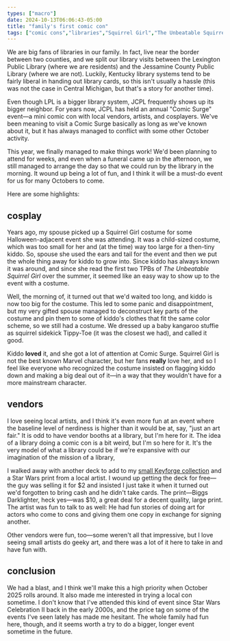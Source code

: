 ```yaml
---
types: ["macro"]
date: 2024-10-13T06:06:43-05:00
title: "family's first comic con"
tags: ["comic cons","libraries","Squirrel Girl","The Unbeatable Squirrel Girl","Star Wars","Keyforge","Lexington","tabletop games","comics"]
---
```

We are big fans of libraries in our family. In fact, live near the border between two counties, and we split our library visits between the Lexington Public Library (where we are residents) and the Jessamine County Public Library (where we are not). Luckily, Kentucky library systems tend to be fairly liberal in handing out library cards, so this isn't usually a hassle (this was not the case in Central Michigan, but that's a story for another time).

Even though LPL is a bigger library system, JCPL frequently shows up its bigger neighbor. For years now, JCPL has held an annual "Comic Surge" event—a mini comic con with local vendors, artists, and cosplayers. We've been meaning to visit a Comic Surge basically as long as we've known about it, but it has always managed to conflict with some other October activity. 

This year, we finally managed to make things work! We'd been planning to attend for weeks, and even when a funeral came up in the afternoon, we still managed to arrange the day so that we could run by the library in the morning. It wound up being a lot of fun, and I think it will be a must-do event for us for many Octobers to come. 

Here are some highlights:

## cosplay

Years ago, my spouse picked up a Squirrel Girl costume for some Halloween-adjacent event she was attending. It was a child-sized costume, which was too small for her and (at the time) way too large for a then-tiny kiddo. So, spouse she used the ears and tail for the event and then we put the whole thing away for kiddo to grow into. Since kiddo has always known it was around, and since she read the first two TPBs of *The Unbeatable Squirrel Girl* over the summer, it seemed like an easy way to show up to the event with a costume.

Well, the morning of, it turned out that we'd waited too long, and kiddo is now too big for the costume. This led to some panic and disappointment, but my very gifted spouse managed to deconstruct key parts of the costume and pin them to some of kiddo's clothes that fit the same color scheme, so we still had a costume. We dressed up a baby kangaroo stuffie as squirrel sidekick Tippy-Toe (it was the closest we had), and called it good.

Kiddo **loved** it, and she got a lot of attention at Comic Surge. Squirrel Girl is not the best known Marvel character, but her fans **really** love her, and so I feel like everyone who recognized the costume insisted on flagging kiddo down and making a big deal out of it—in a way that they wouldn't have for a more mainstream character.

## vendors

I love seeing local artists, and I think it's even more fun at an event where the baseline level of nerdiness is higher than it would be at, say, "just an art fair." It is odd to have vendor booths at a library, but I'm here for it. The idea of a library doing a comic con is a bit weird, but I'm so here for it. It's the very model of what a library could be if we're expansive with our imagination of the mission of a library,

I walked away with another deck to add to my [small Keyforge collection](https://spencergreenhalgh.com/myself/wanting-to-play-keyforge/) and a Star Wars print from a local artist. I wound up getting the deck for free—the guy was selling it for $2 and insisted I just take it when it turned out we'd forgotten to bring cash and he didn't take cards. The print—Biggs Darklighter, heck yes—was $10, a great deal for a decent quality, large print. The artist was fun to talk to as well: He had fun stories of doing art for actors who come to cons and giving them one copy in exchange for signing another.

Other vendors were fun, too—some weren't all that impressive, but I love seeing small artists do geeky art, and there was a lot of it here to take in and have fun with.

## conclusion

We had a blast, and I think we'll make this a high priority when October 2025 rolls around. It also made me interested in trying a local con sometime. I don't know that I've attended this kind of event since Star Wars Celebration II back in the early 2000s, and the price tag on some of the events I've seen lately has made me hesitant. The whole family had fun here, though, and it seems worth a try to do a bigger, longer event sometime in the future.
